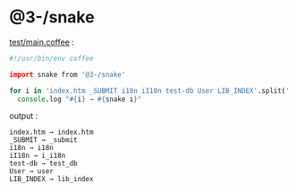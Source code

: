 [‼️]: ✏️README.mdt

# @3-/snake

[test/main.coffee](./test/main.coffee) :

```coffee
#!/usr/bin/env coffee

import snake from '@3-/snake'

for i in 'index.htm _SUBMIT i18n iI18n test-db User LIB_INDEX'.split(' ')
  console.log "#{i} → #{snake i}"
```

output :

```
index.htm → index.htm
_SUBMIT → _submit
i18n → i18n
iI18n → i_i18n
test-db → test_db
User → user
LIB_INDEX → lib_index
```
